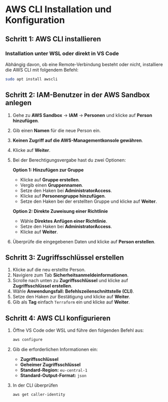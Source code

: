 # AWS CLI Installation und Konfiguration

## Schritt 1: AWS CLI installieren

### Installation unter WSL oder direkt in VS Code
Abhängig davon, ob eine Remote-Verbindung besteht oder nicht, installiere die AWS CLI mit folgendem Befehl:

```sh
sudo apt install awscli
```

## Schritt 2: IAM-Benutzer in der AWS Sandbox anlegen

1. Gehe zu **AWS Sandbox** → **IAM** → **Personen** und klicke auf **Person hinzufügen**.
2. Gib einen **Namen** für die neue Person ein.
3. **Keinen Zugriff auf die AWS-Managementkonsole gewähren**.
4. Klicke auf **Weiter**.
5. Bei der Berechtigungsvergabe hast du zwei Optionen:
   
   **Option 1: Hinzufügen zur Gruppe**
   - Klicke auf **Gruppe erstellen**.
   - Vergib einen **Gruppennamen**.
   - Setze den Haken bei **AdministratorAccess**.
   - Klicke auf **Personengruppe hinzufügen**.
   - Setze den Haken bei der erstellten Gruppe und klicke auf **Weiter**.
   
   **Option 2: Direkte Zuweisung einer Richtlinie**
   - Wähle **Direktes Anfügen einer Richtlinie**.
   - Setze den Haken bei **AdministratorAccess**.
   - Klicke auf **Weiter**.

6. Überprüfe die eingegebenen Daten und klicke auf **Person erstellen**.

## Schritt 3: Zugriffsschlüssel erstellen

1. Klicke auf die neu erstellte Person.
2. Navigiere zum Tab **Sicherheitsanmeldeinformationen**.
3. Scrolle nach unten zu **Zugriffsschlüssel** und klicke auf **Zugriffsschlüssel erstellen**.
4. Wähle **Anwendungsfall: Befehlszeilenschnittstelle (CLI)**.
5. Setze den Haken zur Bestätigung und klicke auf **Weiter**.
6. Gib als **Tag** einfach `Terraform` ein und klicke auf **Weiter**.

## Schritt 4: AWS CLI konfigurieren

1. Öffne VS Code oder WSL und führe den folgenden Befehl aus:

   ```sh
   aws configure
   ```

2. Gib die erforderlichen Informationen ein:
   - **Zugriffsschlüssel**
   - **Geheimer Zugriffsschlüssel**
   - **Standard-Region:** `eu-central-1`
   - **Standard-Output-Format:** `json`

3. In der CLI überprüfen 
   ```sh
   aws get caller-identity
   ```

